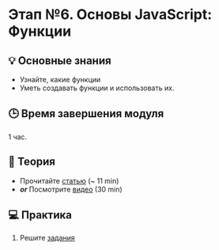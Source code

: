 # Этап №6. Основы JavaScript: Функции

## 💡 Основные знания 

- Узнайте, какие функции
- Уметь создавать функции и использовать их.

## 🕒 Время завершения модуля

1 час.

## 📖 Теория
- Прочитайте [статью](https://learn.javascript.ru/function-basics) (~ 11 min)
- _**or**_ Посмотрите [видео](https://www.youtube.com/watch?v=csrCSOwWX3s) (30 min)

## 💻  Практика

1. Решите [задания](https://learn.javascript.ru/function-basics#tasks) 
   